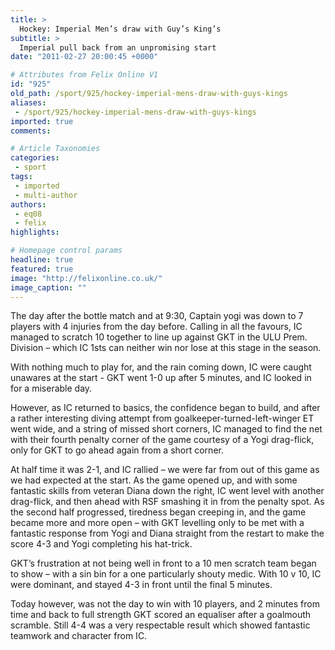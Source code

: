 ```yaml
---
title: >
  Hockey: Imperial Men’s draw with Guy’s King’s
subtitle: >
  Imperial pull back from an unpromising start
date: "2011-02-27 20:00:45 +0000"

# Attributes from Felix Online V1
id: "925"
old_path: /sport/925/hockey-imperial-mens-draw-with-guys-kings
aliases:
 - /sport/925/hockey-imperial-mens-draw-with-guys-kings
imported: true
comments:

# Article Taxonomies
categories:
 - sport
tags:
 - imported
 - multi-author
authors:
 - eq08
 - felix
highlights:

# Homepage control params
headline: true
featured: true
image: "http://felixonline.co.uk/"
image_caption: ""
---
```


The day after the bottle match and at 9:30, Captain yogi was down to 7 players with 4 injuries from the day before. Calling in all the favours, IC managed to scratch 10 together to line up against GKT in the ULU Prem. Division – which IC 1sts can neither win nor lose at this stage in the season.

With nothing much to play for, and the rain coming down, IC were caught unawares at the start - GKT went 1-0 up after 5 minutes, and IC looked in for a miserable day.

However, as IC returned to basics, the confidence began to build, and after a rather interesting diving attempt from goalkeeper-turned-left-winger ET went wide, and a string of missed short corners, IC managed to find the net with their fourth penalty corner of the game courtesy of a Yogi drag-flick, only for GKT to go ahead again from a short corner.

At half time it was 2-1, and IC rallied – we were far from out of this game as we had expected at the start. As the game opened up, and with some fantastic skills from veteran Diana down the right, IC went level with another drag-flick, and then ahead with RSF smashing it in from the penalty spot. As the second half progressed, tiredness began creeping in, and the game became more and more open – with GKT levelling only to be met with a fantastic response from Yogi and Diana straight from the restart to make the score 4-3 and Yogi completing his hat-trick.

GKT’s frustration at not being well in front to a 10 men scratch team began to show – with a sin bin for a one particularly shouty medic. With 10 v 10, IC were dominant, and stayed 4-3 in front until the final 5 minutes.

Today however, was not the day to win with 10 players, and 2 minutes from time and back to full strength GKT scored an equaliser after a goalmouth scramble. Still 4-4 was a very respectable result which showed fantastic teamwork and character from IC.
